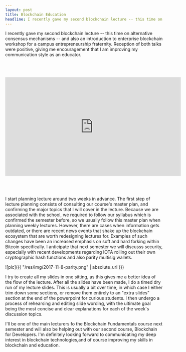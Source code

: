 ```yaml
---
layout: post
title: Blockchain Education
headline: I recently gave my second blockchain lecture -- this time on alternative consensus mechanisms -- and also an introduction to enterprise blockchain workshop for a campus entrepreneurship fraternity. Reception of both talks were positive, giving me encouragement that I am improving my communication style as an educator.
---
```


I recently gave my second blockchain lecture -- this time on alternative consensus mechanisms -- and also an introduction to enterprise blockchain workshop for a campus entrepreneurship fraternity. Reception of both talks were positive, giving me encouragement that I am improving my communication style as an educator.


<div style="display: table; margin: 0 auto; padding-top: 50px; padding-bottom: 50px">
    <iframe width="560" height="315" src="https://www.youtube.com/embed/6VV1HjVJxiI" frameborder="0" allowfullscreen></iframe>
</div>

I start planning lecture around two weeks in advance. The first step of lecture planning consists of consulting our course's master plan, and confirming the major topics that I will cover in the lecture. Because we are associated with the school, we required to follow our syllabus which is confirmed the semester before, so we usually follow this master plan when planning weekly lectures. However, there are cases when information gets outdated, or there are recent news events that shake up the blockchain ecosystem that are worth redesigning lectures for. Examples of such changes have been an increased emphasis on soft and hard forking within Bitcoin specifically. I anticipate that next semester we will discusss security, especially with recent developments regarding IOTA rolling out their own cryptographic hash functions and also parity multisig wallets.

![pic]({{ "/res/img/2017-11-8-parity.png" | absolute_url }})


I try to create all my slides in one sitting, as this gives me a better idea of the flow of the lecture. After all the slides have been made, I do a timed dry run of my lecture slides. This is usually a bit over time, in which case I either trim down some sections, or remove them entirely to an "extra slides" section at the end of the powerpoint for curious students. I then undergo a process of rehearsing and editing slide wording, with the ultimate goal being the most concise and clear explanations for each of the week's discussion topics.

I'll be one of the main lecturers fo the Blockchain Fundamentals course next semester and will also be helping out with our second course, Blockchain for Developers. I'm definitely looking forward to communicating my deep interest in blockchain technologies,and of course improving my skills in blockchain and education.
